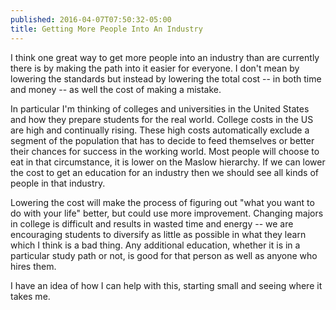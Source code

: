```yaml
---
published: 2016-04-07T07:50:32-05:00
title: Getting More People Into An Industry
---
```

I think one great way to get more people into an industry than are currently there is by making the path into it easier for everyone. I don't mean by lowering the standards but instead by lowering the total cost -- in both time and money -- as well the cost of making a mistake.

In particular I'm thinking of colleges and universities in the United States and how they prepare students for the real world. College costs in the US are high and continually rising. These high costs automatically exclude a segment of the population that has to decide to feed themselves or better their chances for success in the working world. Most people will choose to eat in that circumstance, it is lower on the Maslow hierarchy. If we can lower the cost to get an education for an industry then we should see all kinds of people in that industry.

Lowering the cost will make the process of figuring out "what you want to do with your life" better, but could use more improvement. Changing majors in college is difficult and results in wasted time and energy -- we are encouraging students to diversify as little as possible in what they learn which I think is a bad thing. Any additional education, whether it is in a particular study path or not, is good for that person as well as anyone who hires them.

I have an idea of how I can help with this, starting small and seeing where it takes me.